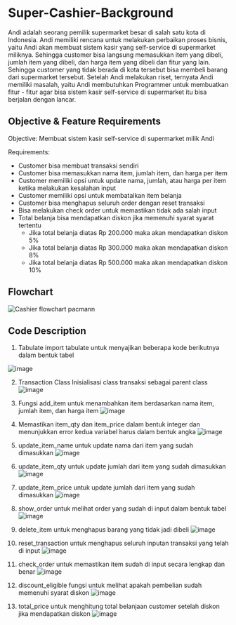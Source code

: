 # Super-Cashier-Background
Andi adalah seorang pemilik supermarket besar di salah satu kota di Indonesia. Andi memiliki rencana untuk melakukan perbaikan proses bisnis, yaitu Andi akan membuat sistem kasir yang self-service di supermarket miliknya. Sehingga customer bisa langsung memasukkan item yang dibeli, jumlah item yang dibeli, dan harga item yang dibeli dan fitur yang lain.
Sehingga customer yang tidak berada di kota tersebut bisa membeli barang dari supermarket tersebut. Setelah Andi melakukan riset, ternyata Andi memiliki masalah, yaitu Andi membutuhkan Programmer untuk membuatkan fitur - fitur agar bisa sistem kasir self-service di supermarket itu bisa berjalan dengan lancar.

## Objective & Feature Requirements
Objective: 
Membuat sistem kasir self-service di supermarket milik Andi

Requirements: 
- Customer bisa membuat transaksi sendiri
- Customer bisa memasukkan nama item, jumlah item, dan harga per item
- Customer memiliki opsi untuk update nama, jumlah, atau harga per item ketika melakukan kesalahan input
- Customer memiliki opsi untuk membatalkan item belanja
- Customer bisa menghapus seluruh order dengan reset transaksi
- Bisa melakukan check order untuk memastikan tidak ada salah input
- Total belanja bisa mendapatkan diskon jika memenuhi syarat syarat tertentu
     -  Jika total belanja diatas Rp 200.000 maka akan mendapatkan diskon 5%
     - Jika total belanja diatas Rp 300.000 maka akan mendapatkan diskon 8%
     - Jika total belanja diatas Rp 500.000 maka akan mendapatkan diskon 10%


## Flowchart
![Cashier flowchart pacmann](https://user-images.githubusercontent.com/130051156/231973794-7872bfff-efa9-4892-aa27-cd544e876acf.png)

## Code Description
1. Tabulate 
import tabulate untuk menyajikan beberapa kode berikutnya dalam bentuk tabel

![image](https://user-images.githubusercontent.com/130051156/232235369-7d61b417-4ebd-4478-b4e9-304de1ac1344.png)


2. Transaction Class
Inisialisasi class transaksi sebagai parent class
![image](https://user-images.githubusercontent.com/130051156/232237886-e06394e3-4a7d-4b8d-949f-00134a78f162.png)


3. Fungsi add_item untuk menambahkan item berdasarkan nama item, jumlah item, dan harga item
![image](https://user-images.githubusercontent.com/130051156/232237923-ed6358f1-6311-4dfc-8c42-8856973deb2d.png)


4. Memastikan item_qty dan item_price dalam bentuk integer dan menunjukkan error kedua variabel harus dalam 
bentuk angka
![image](https://user-images.githubusercontent.com/130051156/232238043-acadb13b-2010-41fa-91f1-7321a7b0ed9e.png)


5. update_item_name untuk update nama dari item yang sudah dimasukkan
![image](https://user-images.githubusercontent.com/130051156/232238345-94617d76-a41f-499a-aeec-96b59ee3e825.png)


6. update_item_qty untuk update jumlah dari item yang sudah dimasukkan
![image](https://user-images.githubusercontent.com/130051156/232238369-0a1bc84b-be11-4030-975e-0b90afe03d05.png)


7. update_item_price untuk update jumlah dari item yang sudah dimasukkan
![image](https://user-images.githubusercontent.com/130051156/232238386-7b2ac646-22b4-4452-95e9-3776a23bdda1.png)


8. show_order untuk melihat order yang sudah di input dalam bentuk tabel
![image](https://user-images.githubusercontent.com/130051156/232238671-070e72bc-be78-43d3-9686-6489e5bd195f.png)


9. delete_item untuk menghapus barang yang tidak jadi dibeli
![image](https://user-images.githubusercontent.com/130051156/232239082-e1e1edc8-9c0f-4d9a-bb6c-a8f8bc6f177b.png)


10. reset_transaction untuk menghapus seluruh inputan transaksi yang telah di input
![image](https://user-images.githubusercontent.com/130051156/232239102-f2af40b0-3010-447b-9e6b-3ac9b96011c4.png)


11. check_order untuk memastikan item sudah di input secara lengkap dan benar
![image](https://user-images.githubusercontent.com/130051156/232239249-37e2852a-63b9-4b34-8a25-7c9705beb9e0.png)


12. discount_eligible fungsi untuk melihat apakah pembelian sudah memenuhi syarat diskon
![image](https://user-images.githubusercontent.com/130051156/232239300-160a077e-2ad3-4af8-b601-46ebf5fa8bad.png)


13. total_price untuk menghitung total belanjaan customer setelah diskon jika mendapatkan diskon
![image](https://user-images.githubusercontent.com/130051156/232239324-90e33c30-6ac1-4efe-8f3a-eb914ec47562.png)



